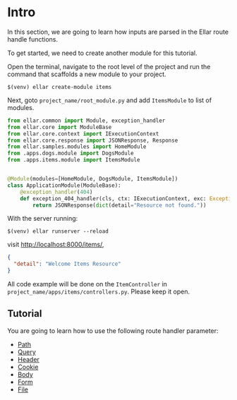 # Intro

In this section, we are going to learn how inputs are parsed in the Ellar route handle functions.

To get started, we need to create another module for this tutorial.

Open the terminal, navigate to the root level of the project and run the command that scaffolds a new module to your project.

```shell
$(venv) ellar create-module items
```

Next, goto `project_name/root_module.py` and add `ItemsModule` to list of modules.

```python
from ellar.common import Module, exception_handler
from ellar.core import ModuleBase
from ellar.core.context import IExecutionContext
from ellar.core.response import JSONResponse, Response
from ellar.samples.modules import HomeModule
from .apps.dogs.module import DogsModule
from .apps.items.module import ItemsModule


@Module(modules=[HomeModule, DogsModule, ItemsModule])
class ApplicationModule(ModuleBase):
    @exception_handler(404)
    def exception_404_handler(cls, ctx: IExecutionContext, exc: Exception) -> Response:
        return JSONResponse(dict(detail="Resource not found."))

```

With the server running:
```shell
$(venv) ellar runserver --reload
```

visit [http://localhost:8000/items/](http://localhost:8000/items/),

```json
{
  "detail": "Welcome Items Resource"
}
```

All code example will be done on the `ItemController` in `project_name/apps/items/controllers.py`. 
Please keep it open.

## Tutorial
You are going to learn how to use the following route handler parameter:

- [Path](./path-params)
- [Query](./query-params/)
- [Header](./header-params/)
- [Cookie](./cookie-params/)
- [Body](./body/)
- [Form](./form-params/)
- [File](./file-params/)
